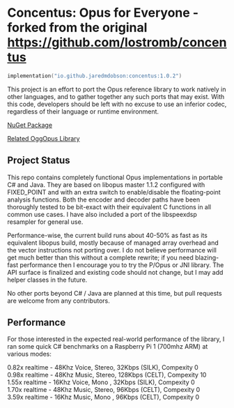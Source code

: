 # Concentus: Opus for Everyone - forked from the original https://github.com/lostromb/concentus


``` kotlin 
implementation("io.github.jaredmdobson:concentus:1.0.2")
```

This project is an effort to port the Opus reference library to work natively in other languages, and to gather together any such ports that may exist. With this code, developers should be left with no excuse to use an inferior codec, regardless of their language or runtime environment.

[NuGet Package](https://www.nuget.org/packages/Concentus)     

[Related OggOpus Library](https://github.com/lostromb/concentus.oggfile)

## Project Status

This repo contains completely functional Opus implementations in portable C# and Java. They are based on libopus master 1.1.2 configured with FIXED_POINT and with an extra switch to enable/disable the floating-point analysis functions. Both the encoder and decoder paths have been thoroughly tested to be bit-exact with their equivalent C functions in all common use cases. I have also included a port of the libspeexdsp resampler for general use.

Performance-wise, the current build runs about 40-50% as fast as its equivalent libopus build, mostly because of managed array overhead and the vector instructions not porting over. I do not believe performance will get much better than this without a complete rewrite; if you need blazing-fast performance then I encourage you to try the P/Opus or JNI library. The API surface is finalized and existing code should not change, but I may add helper classes in the future.

No other ports beyond C# / Java are planned at this time, but pull requests are welcome from any contributors.

## Performance

For those interested in the expected real-world performance of the library, I ran some quick C# benchmarks on a Raspberry Pi 1 (700mhz ARM) at various modes:  

0.82x realtime - 48Khz Voice, Stereo, 32Kbps  (SILK), Compexity 0   
0.98x realtime - 48Khz Music, Stereo, 128Kbps (CELT), Compexity 10   
1.55x realtime - 16Khz Voice, Mono  , 32Kbps  (SILK), Compexity 0   
1.70x realtime - 48Khz Music, Stereo, 96Kbps  (CELT), Compexity 0   
3.59x realtime - 16Khz Music, Mono  , 96Kbps  (CELT), Compexity 0   
